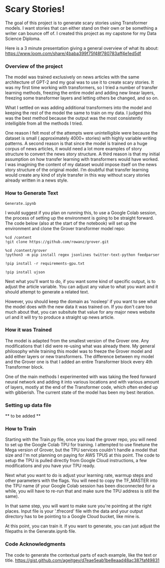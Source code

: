 # Scary Stories!

The goal of this project is to generate scary stories using Transformer models. I want stories that can either stand on their own or be something a writer can bounce off of. I created this project as my capstone for my Data Science Diploma. 

Here is a 3 minute presentation giving a general overview of what its about: https://www.loom.com/share/4baba399f75f48f780783aff4e1ed5df

### Overview of the project

The model was trained exclusively on news articles with the same architecture of GPT-2 and my goal was to use it to create scary stories. It was my first time working with transformers, so I tried a number of transfer learning methods, freezing the entire model and adding new linear layers, freezing some transformer layers and letting others be changed, and so on. 

What I settled on was adding additional transformers into the model and keeping the rest of the model the same to train on my data. I judged this was the best method because the output was the most consistently intelligible from all the methods I tried.  

One reason I felt most of the attempts were unintelligible were because the dataset is small ( approximately 4000+ stories) with highly variable writing patterns. 
A second reason is that since the model is trained on a huge corpus of news articles, it would need a lot more examples of story structure to convert the news story structure. 
A third reason is that my initial assumption on how transfer learning with transformers would have worked. I was imagining the content of my dataset would impose itself on the news story structure of the original model. I’m doubtful that transfer learning would create any kind of style transfer in this way without scary stories already written in a news style.  


### How to Generate Text

    Generate.ipynb

I would suggest if you plan on running this, to use a Google Colab session, the process of setting up the environment is going to be straight forward. The code below (also at the start of the notebook) will set up the environment and clone the Grover transformer model repo:

    %cd /content
    !git clone https://github.com/rowanz/grover.git

    %cd /content/grover
    !python3 -m pip install regex jsonlines twitter-text-python feedparser

    !pip install -r requirements-gpu.txt

    !pip install ujson

Next what you'll want to do, if you want some kind of specific output, is to adjust the article variable. You can adjust any value to what you want and it should attempt to generate a related text.

However, you should keep the domain as 'nosleep' if you want to see what the model does with the new data it was trained on. If you don't care too much about that, you can subsitute that value for any major news website url and it will try to produce a straight up news article. 

### How it was Trained

The model is adapted from the smallest version of the Grover one. Any modifications that I did were re-using what was already there. My general philosophy while training this model was to freeze the Grover model and add either layers or new transformers. The difference between my model and the Grover one is that I added an entire Transformer block every 4th Transformer block. 

One of the main methods I experimented with was taking the feed forward neural network and adding it into various locations and with various amount of layers, mostly at the end of the Transformer code, which often ended up with gibberish. The current state of the model has been my best iteration.

### Setting up data file

** to be added **

### How to Train

Starting with the Train.py file, once you load the grover repo, you will need to set up the Google Colab TPU for training. I attempted to use finetune the Mega version of Grover, but the TPU services couldn't handle a model that size and I'm not planning on paying for AWS TPUS at this point. The code to setup the TPU is pulled directly from Google Cloud instructions, a few modifications and you have your TPU ready.

Next what you want to do is adjust your learning rate, warmup steps and other parameters with the flags. You will need to copy the TF_MASTER into the TPU name (if your Google Colab session has been disconnected for a while, you will have to re-run that and make sure the TPU address is still the same).

In that same step, you will want to make sure you're pointing at the right places. Input file is your '.tfrecord' file with the data and your output directory has to be pointing to a Google Cloud bucket, like mine is.

At this point, you can train it. If you want to generate, you can just adjust the filepaths in the Generate.ipynb file. 

### Code Acknowledgments

The code to generate the contextual parts of each example, like the text or title.
https://gist.github.com/ageitgey/d7eae5eab1be8eaad48ac387faf49831
